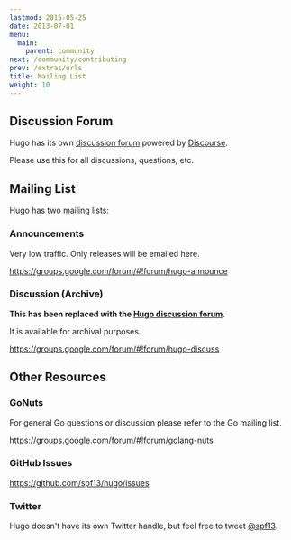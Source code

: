 ```yaml
---
lastmod: 2015-05-25
date: 2013-07-01
menu:
  main:
    parent: community
next: /community/contributing
prev: /extras/urls
title: Mailing List
weight: 10
---
```


## Discussion Forum

Hugo has its own [discussion forum](http://discuss.gohugo.io/) powered by [Discourse](http://www.discourse.org/).

Please use this for all discussions, questions, etc.

## Mailing List

Hugo has two mailing lists:

### Announcements
Very low traffic. Only releases will be emailed here.

https://groups.google.com/forum/#!forum/hugo-announce

### Discussion (Archive)

**This has been replaced with the [Hugo discussion forum](http://discuss.gohugo.io/).**

It is available for archival purposes.

https://groups.google.com/forum/#!forum/hugo-discuss


## Other Resources

### GoNuts

For general Go questions or discussion please refer to the Go mailing list.

https://groups.google.com/forum/#!forum/golang-nuts

### GitHub Issues

https://github.com/spf13/hugo/issues

### Twitter

Hugo doesn't have its own Twitter handle, but feel free to tweet [@spf13](http://twitter.com/spf13).
